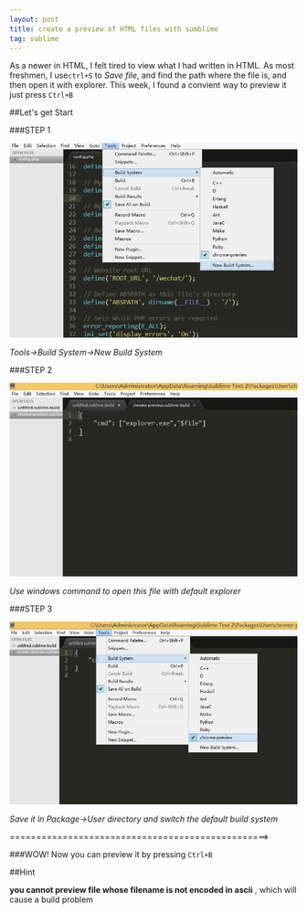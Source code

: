 ```yaml
---
layout: post
title: create a preview of HTML files with sumblime
tag: sublime
---
```


As a newer in HTML, I felt tired to view what I had written in HTML. As most freshmen, I use`ctrl+S` to *Save file*, and find the path where the file is, and then open it with explorer.
	This week, I found a convient way to preview it just press `Ctrl+B`

##Let's get Start

###STEP 1

![STEP1](/assets/images/build-tool-step1.jpg "Step 1")

 *Tools->Build System->New Build System*

###STEP 2

![STEP2](/assets/images/build-tool-step2.jpg "Step 2")

 *Use windows command to open this file with default explorer*

###STEP 3

![STEP3](/assets/images/build-tool-step3.jpg "Step 3")

 *Save it in Package->User directory and switch the default build system*

=================================================>

###WOW! Now you can preview it by pressing `Ctrl+B`  

##Hint

**you cannot preview file whose filename is not encoded in ascii** , which will cause a build problem

